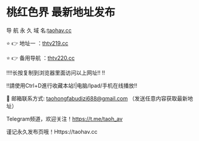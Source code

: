# 桃红色界 最新地址发布

导 航 永 久 域 名:[taohav.cc](HttpS://thtv219.cc:8888/?channel=boke4)

  ⭐️ 👉 地址一 ：[thtv219.cc](HttpS://thtv219.cc:8888/?channel=boke4)

⭐️ 👉 备用导航 ：[thtv220.cc](HttpS://thtv220.cc:8888/?channel=boke4)

‼️‼️长按复制到浏览器里面访问以上网址‼️ ‼️

‼️請使用Ctrl+D進行收藏本站!|电脑/Ipad/手机在线播放‼️

📧 邮箱联系方式: taohongfabudizi688@gmail.com （发送任意内容获取最新地址）

Telegram频道，欢迎关注！https://t.me/taoh_av

谨记永久发布页哦！Https://taohav.cc
